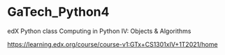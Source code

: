 # GaTech_Python4
edX Python class
Computing in Python IV: Objects & Algorithms

https://learning.edx.org/course/course-v1:GTx+CS1301xIV+1T2021/home
